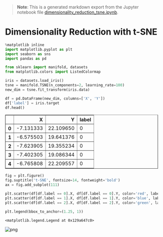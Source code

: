 >**Note**: This is a generated markdown export from the Jupyter notebook file [dimensionality_reduction_tsne.ipynb](dimensionality_reduction_tsne.ipynb).

# Dimensionality Reduction with t-SNE


```python
%matplotlib inline
import matplotlib.pyplot as plt
import seaborn as sns
import pandas as pd

from sklearn import manifold, datasets
from matplotlib.colors import ListedColormap

```


```python
iris = datasets.load_iris()
tsne = manifold.TSNE(n_components=2, learning_rate=100)
new_dim = tsne.fit_transform(iris.data)
```


```python
df = pd.DataFrame(new_dim, columns=['X', 'Y'])
df['label'] = iris.target
df.head()
```




<div>
<style scoped>
    .dataframe tbody tr th:only-of-type {
        vertical-align: middle;
    }

    .dataframe tbody tr th {
        vertical-align: top;
    }

    .dataframe thead th {
        text-align: right;
    }
</style>
<table border="1" class="dataframe">
  <thead>
    <tr style="text-align: right;">
      <th></th>
      <th>X</th>
      <th>Y</th>
      <th>label</th>
    </tr>
  </thead>
  <tbody>
    <tr>
      <th>0</th>
      <td>-7.131333</td>
      <td>22.109650</td>
      <td>0</td>
    </tr>
    <tr>
      <th>1</th>
      <td>-6.575503</td>
      <td>19.641376</td>
      <td>0</td>
    </tr>
    <tr>
      <th>2</th>
      <td>-7.623905</td>
      <td>19.355234</td>
      <td>0</td>
    </tr>
    <tr>
      <th>3</th>
      <td>-7.402305</td>
      <td>19.086344</td>
      <td>0</td>
    </tr>
    <tr>
      <th>4</th>
      <td>-6.765808</td>
      <td>22.209557</td>
      <td>0</td>
    </tr>
  </tbody>
</table>
</div>




```python
fig = plt.figure()
fig.suptitle('t-SNE', fontsize=14, fontweight='bold')
ax = fig.add_subplot(111)

plt.scatter(df[df.label == 0].X, df[df.label == 0].Y, color='red', label=iris.target_names[0])
plt.scatter(df[df.label == 1].X, df[df.label == 1].Y, color='blue', label=iris.target_names[1])
plt.scatter(df[df.label == 2].X, df[df.label == 2].Y, color='green', label=iris.target_names[2])

plt.legend(bbox_to_anchor=(1.25, 1))
```




    <matplotlib.legend.Legend at 0x129a647c0>




    
![png](dimensionality_reduction_tsne_files/dimensionality_reduction_tsne_4_1.png)
    
